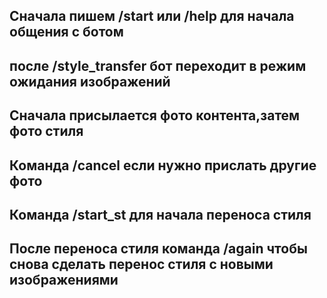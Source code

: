## Сначала пишем /start или /help для начала общения с ботом
## после /style_transfer бот переходит в режим ожидания изображений 
## Сначала присылается фото контента,затем фото стиля 
## Команда /cancel если нужно прислать другие фото
## Команда /start_st для начала переноса стиля 
## После переноса стиля команда /again чтобы  снова сделать перенос стиля с новыми изображениями 
